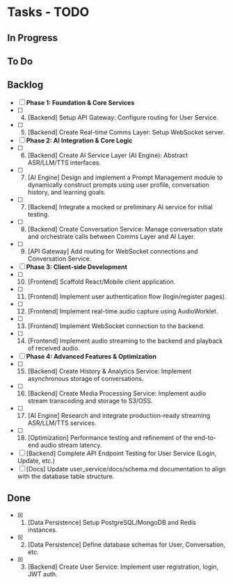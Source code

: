 # Tasks - TODO

## In Progress


## To Do


## Backlog

- [ ] **Phase 1: Foundation & Core Services**
- [ ] 4. [Backend] Setup API Gateway: Configure routing for User Service.
- [ ] 5. [Backend] Create Real-time Comms Layer: Setup WebSocket server.
- [ ] **Phase 2: AI Integration & Core Logic**
- [ ] 6. [Backend] Create AI Service Layer (AI Engine): Abstract ASR/LLM/TTS interfaces.
- [ ] 7. [AI Engine] Design and implement a Prompt Management module to dynamically construct prompts using user profile, conversation history, and learning goals.
- [ ] 7. [Backend] Integrate a mocked or preliminary AI service for initial testing.
- [ ] 8. [Backend] Create Conversation Service: Manage conversation state and orchestrate calls between Comms Layer and AI Layer.
- [ ] 9. [API Gateway] Add routing for WebSocket connections and Conversation Service.
- [ ] **Phase 3: Client-side Development**
- [ ] 10. [Frontend] Scaffold React/Mobile client application.
- [ ] 11. [Frontend] Implement user authentication flow (login/register pages).
- [ ] 12. [Frontend] Implement real-time audio capture using AudioWorklet.
- [ ] 13. [Frontend] Implement WebSocket connection to the backend.
- [ ] 14. [Frontend] Implement audio streaming to the backend and playback of received audio.
- [ ] **Phase 4: Advanced Features & Optimization**
- [ ] 15. [Backend] Create History & Analytics Service: Implement asynchronous storage of conversations.
- [ ] 16. [Backend] Create Media Processing Service: Implement audio stream transcoding and storage to S3/OSS.
- [ ] 17. [AI Engine] Research and integrate production-ready streaming ASR/LLM/TTS services.
- [ ] 18. [Optimization] Performance testing and refinement of the end-to-end audio stream latency.
- [ ] [Backend] Complete API Endpoint Testing for User Service (Login, Update, etc.)
- [ ] [Docs] Update user_service/docs/schema.md documentation to align with the database table structure.

## Done

- [x] 1. [Data Persistence] Setup PostgreSQL/MongoDB and Redis instances.
- [x] 2. [Data Persistence] Define database schemas for User, Conversation, etc.
- [x] 3. [Backend] Create User Service: Implement user registration, login, JWT auth.
